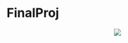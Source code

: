 # FinalProj

<div id="header" align="center">
  <img src="https://i.makeagif.com/media/5-19-2015/2IvWmO.gif"/>
</div>
